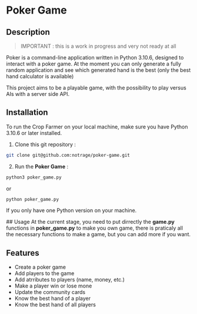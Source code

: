 # Poker Game
## Description
> IMPORTANT : this is a work in progress and very not ready at all

Poker is a command-line application written in Python 3.10.6, designed to interact with a poker game. At the moment you can only generate a fully random application and see which generated hand is the best (only the best hand calculator is available)

This project aims to be a playable game, with the possibility to play versus AIs with a server side API.
## Installation
To run the Crop Farmer on your local machine, make sure you have Python 3.10.6 or later installed.
1. Clone this git repository :
```bash
git clone git@github.com:notrage/poker-game.git
```
2. Run the **Poker Game** :
```bash
python3 poker_game.py
```
or
```bash
python poker_game.py
```
If you only have one Python version on your machine.

## Usage
At the current stage, you need to put dirrectly the **game.py** functions in **poker_game.py** to make you own game, there is praticaly all the necessary functions to make a game, but you can add more if you want.
## Features
- Create a poker game
- Add players to the game
- Add atrributes to players (name, money, etc.)
- Make a player win or lose mone
- Update the community cards
- Know the best hand of a player
- Know the best hand of all players